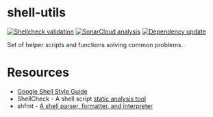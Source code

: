 # shell-utils

[![Shellcheck validation](https://github.com/patryk-gpl/shell-utils/actions/workflows/shellcheck.yml/badge.svg)](https://github.com/patryk-gpl/shell-utils/actions/workflows/shellcheck.yml)
[![SonarCloud analysis](https://github.com/patryk-gpl/shell-utils/actions/workflows/sonar.yml/badge.svg)](https://github.com/patryk-gpl/shell-utils/actions/workflows/sonar.yml)
[![Dependency update](https://github.com/patryk-gpl/shell-utils/actions/workflows/pre-commit.yml/badge.svg)](https://github.com/patryk-gpl/shell-utils/actions/workflows/pre-commit.yml)

Set of helper scripts and functions solving common problems.

# Resources

- [Google Shell Style Guide](https://google.github.io/styleguide/shellguide.html)
- ShellCheck - A shell script [static analysis tool](https://github.com/koalaman/shellcheck)
- shfmt - [A shell parser, formatter, and interpreter](https://github.com/mvdan/sh)
